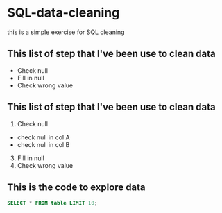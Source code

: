 # SQL-data-cleaning
this is a simple exercise for SQL cleaning

## This list of step that I've been use to clean data
- Check null
- Fill in null
- Check wrong value


## This list of step that I've been use to clean data
1. Check null
  - check null in col A
  - check null in col B
3. Fill in null
4. Check wrong value

## This is the code to explore data
```sql
SELECT * FROM table LIMIT 10;
```
